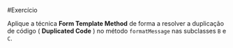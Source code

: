 #Exercício

Aplique a técnica **Form Template Method** de forma a resolver a duplicação 
de código ( **Duplicated Code** ) no método `formatMessage` nas subclasses `B` e `C`.

